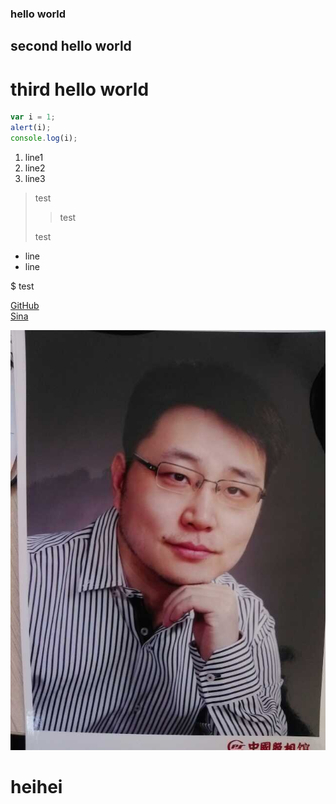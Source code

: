 ### hello world
## second hello world
# third hello world

```js
var i = 1;
alert(i);
console.log(i);
```

1. line1
2. line2
1. line3


> test  
>> test  
>
> test

 * line
 * line

 $ test  

[GitHub](http://github.com)  
[Sina](http://www.sina.com)  

![my image](IMG_3583.JPG)  
# heihei  
